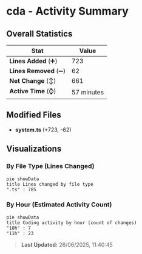 # cda - Activity Summary 

## Overall Statistics

| Stat                   | Value                                                             |
| ---------------------- | ----------------------------------------------------------------- |
| **Lines Added** (➕)   | 723                                          |
| **Lines Removed** (➖) | 62                                        |
| **Net Change** (↕)    | 661                |
| **Active Time** (⌚)   | 57 minutes |


## Modified Files
- **system.ts** (+723, -62)

## Visualizations

### By File Type (Lines Changed)

```mermaid
pie showData
title Lines changed by file type
".ts" : 785
```

### By Hour (Estimated Activity Count)

```mermaid
pie showData
title Coding activity by hour (count of changes)
"10h" : 7
"11h" : 23
```


> **Last Updated:** 26/06/2025, 11:40:45